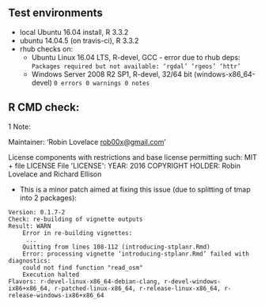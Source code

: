 ## Test environments
* local Ubuntu 16.04 install, R 3.3.2
* ubuntu 14.04.5 (on travis-ci), R 3.3.2
* rhub checks on:
    * Ubuntu Linux 16.04 LTS, R-devel, GCC - error due to rhub deps:
    `Packages required but not available: ‘rgdal’ ‘rgeos’ ‘httr’`
    * Windows Server 2008 R2 SP1, R-devel, 32/64 bit (windows-x86_64-devel)
    `0 errors 0 warnings 0 notes`
    
## R CMD check:

1 Note:

Maintainer: ‘Robin Lovelace <rob00x@gmail.com>’

License components with restrictions and base license permitting such:
  MIT + file LICENSE
File 'LICENSE':
  YEAR: 2016
  COPYRIGHT HOLDER: Robin Lovelace and Richard Ellison
  

* This is a minor patch aimed at fixing this issue (due to splitting of tmap into 2 packages):

```
Version: 0.1.7-2
Check: re-building of vignette outputs
Result: WARN
    Error in re-building vignettes:
     ...
    Quitting from lines 108-112 (introducing-stplanr.Rmd)
    Error: processing vignette ‘introducing-stplanr.Rmd’ failed with diagnostics:
    could not find function "read_osm"
    Execution halted
Flavors: r-devel-linux-x86_64-debian-clang, r-devel-windows-ix86+x86_64, r-patched-linux-x86_64, r-release-linux-x86_64, r-release-windows-ix86+x86_64
```
